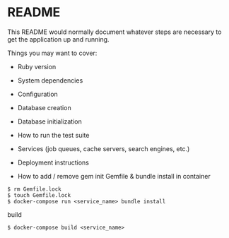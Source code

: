 # README

This README would normally document whatever steps are necessary to get the
application up and running.

Things you may want to cover:

* Ruby version

* System dependencies

* Configuration

* Database creation

* Database initialization

* How to run the test suite

* Services (job queues, cache servers, search engines, etc.)

* Deployment instructions

* How to add / remove gem
init Gemfile & bundle install in container
```
$ rm Gemfile.lock
$ touch Gemfile.lock
$ docker-compose run <service_name> bundle install
```
build
```
$ docker-compose build <service_name>
```

